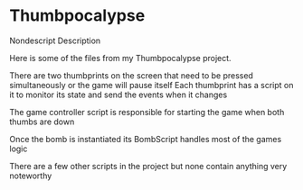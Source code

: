 # Thumbpocalypse
Nondescript Description


Here is some of the files from my Thumbpocalypse project.

There are two thumbprints on the screen that need to be pressed simultaneously or the game will pause itself
Each thumbprint has a script on it to monitor its state and send the events when it changes

The game controller script is responsible for starting the game when both thumbs are down

Once the bomb is instantiated its BombScript handles most of the games logic

There are a few other scripts in the project but none contain anything very noteworthy
